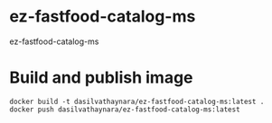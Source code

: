 # ez-fastfood-catalog-ms
ez-fastfood-catalog-ms


# Build and publish image

```
docker build -t dasilvathaynara/ez-fastfood-catalog-ms:latest . 
docker push dasilvathaynara/ez-fastfood-catalog-ms:latest

```